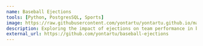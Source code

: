 ```yaml
---
name: Baseball Ejections
tools: [Python, PostgresSQL, Sports]
image: https://raw.githubusercontent.com/yontartu/yontartu.github.io/master/images/att_park.jpg
description: Exploring the impact of ejections on team performance in baseball. 
external_url: https://github.com/yontartu/baseball-ejections
---
```



